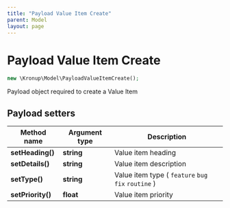 ```yaml
---
title: "Payload Value Item Create"
parent: Model
layout: page
---
```


# Payload Value Item Create

```php
new \Kronup\Model\PayloadValueItemCreate();
```

Payload object required to create a Value Item

## Payload setters

Method name | Argument type | Description
------------ | ------------- | -------------
**setHeading()** | **string** | Value item heading
**setDetails()** | **string** | Value item description
**setType()** | **string** | Value item type ( `feature` `bug fix` `routine` )
**setPriority()** | **float** | Value item priority

